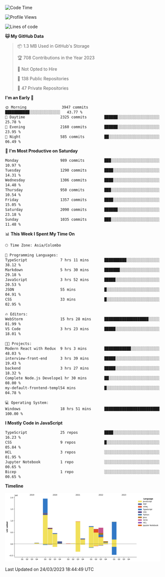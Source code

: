 
<!--START_SECTION:waka-->
![Code Time](http://img.shields.io/badge/Code%20Time-982%20hrs%2016%20mins-blue)

![Profile Views](http://img.shields.io/badge/Profile%20Views-0-blue)

![Lines of code](https://img.shields.io/badge/From%20Hello%20World%20I%27ve%20Written-7.7%20million%20lines%20of%20code-blue)

**🐱 My GitHub Data** 

> 📦 1.3 MB Used in GitHub's Storage 
 > 
> 🏆 708 Contributions in the Year 2023
 > 
> 🚫 Not Opted to Hire
 > 
> 📜 138 Public Repositories 
 > 
> 🔑 47 Private Repositories 
 > 
**I'm an Early 🐤** 

```text
🌞 Morning                3947 commits        ███████████░░░░░░░░░░░░░░   43.77 % 
🌆 Daytime                2325 commits        ██████░░░░░░░░░░░░░░░░░░░   25.78 % 
🌃 Evening                2160 commits        ██████░░░░░░░░░░░░░░░░░░░   23.95 % 
🌙 Night                  585 commits         ██░░░░░░░░░░░░░░░░░░░░░░░   06.49 % 
```
📅 **I'm Most Productive on Saturday** 

```text
Monday                   989 commits         ███░░░░░░░░░░░░░░░░░░░░░░   10.97 % 
Tuesday                  1290 commits        ████░░░░░░░░░░░░░░░░░░░░░   14.31 % 
Wednesday                1306 commits        ████░░░░░░░░░░░░░░░░░░░░░   14.48 % 
Thursday                 950 commits         ███░░░░░░░░░░░░░░░░░░░░░░   10.54 % 
Friday                   1357 commits        ████░░░░░░░░░░░░░░░░░░░░░   15.05 % 
Saturday                 2090 commits        ██████░░░░░░░░░░░░░░░░░░░   23.18 % 
Sunday                   1035 commits        ███░░░░░░░░░░░░░░░░░░░░░░   11.48 % 
```


📊 **This Week I Spent My Time On** 

```text
🕑︎ Time Zone: Asia/Colombo

💬 Programming Languages: 
TypeScript               7 hrs 11 mins       ██████████░░░░░░░░░░░░░░░   38.12 % 
Markdown                 5 hrs 30 mins       ███████░░░░░░░░░░░░░░░░░░   29.18 % 
JavaScript               3 hrs 52 mins       █████░░░░░░░░░░░░░░░░░░░░   20.53 % 
JSON                     55 mins             █░░░░░░░░░░░░░░░░░░░░░░░░   04.91 % 
CSS                      33 mins             █░░░░░░░░░░░░░░░░░░░░░░░░   02.95 % 

🔥 Editors: 
WebStorm                 15 hrs 28 mins      ████████████████████░░░░░   81.99 % 
VS Code                  3 hrs 23 mins       █████░░░░░░░░░░░░░░░░░░░░   18.01 % 

🐱‍💻 Projects: 
Modern React with Redux  9 hrs 3 mins        ████████████░░░░░░░░░░░░░   48.03 % 
interview-front-end      3 hrs 39 mins       █████░░░░░░░░░░░░░░░░░░░░   19.43 % 
backend                  3 hrs 27 mins       █████░░░░░░░░░░░░░░░░░░░░   18.32 % 
Complete Node.js Develope1 hr 30 mins        ██░░░░░░░░░░░░░░░░░░░░░░░   08.00 % 
my-default-frontend-templ54 mins             █░░░░░░░░░░░░░░░░░░░░░░░░   04.78 % 

💻 Operating System: 
Windows                  18 hrs 51 mins      █████████████████████████   100.00 % 
```

**I Mostly Code in JavaScript** 

```text
TypeScript               25 repos            ████░░░░░░░░░░░░░░░░░░░░░   16.23 % 
CSS                      9 repos             █░░░░░░░░░░░░░░░░░░░░░░░░   05.84 % 
HCL                      3 repos             ░░░░░░░░░░░░░░░░░░░░░░░░░   01.95 % 
Jupyter Notebook         1 repo              ░░░░░░░░░░░░░░░░░░░░░░░░░   00.65 % 
Bicep                    1 repo              ░░░░░░░░░░░░░░░░░░░░░░░░░   00.65 % 
```



**Timeline**

![Lines of Code chart](https://raw.githubusercontent.com/ccweerasinghe1994/ccweerasinghe1994/master/assets/bar_graph.png)


 Last Updated on 24/03/2023 18:44:49 UTC
<!--END_SECTION:waka-->
